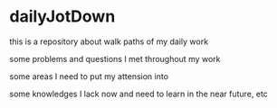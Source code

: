 # dailyJotDown
this is a repository about walk paths of my daily work

some problems and questions I met throughout my work

some areas I need to put my attension into

some knowledges I lack now and need to learn in the near future, etc
